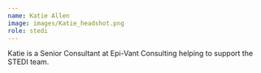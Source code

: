 ```yaml
---
name: Katie Allen
image: images/Katie_headshot.png
role: stedi
---
```

 
Katie is a Senior Consultant at Epi-Vant Consulting helping to support the STEDI team.
